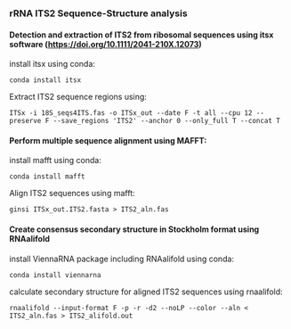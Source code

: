 ### rRNA ITS2 Sequence-Structure analysis

#### Detection and extraction of ITS2 from ribosomal sequences using itsx software (https://doi.org/10.1111/2041-210X.12073)
install itsx using conda:
```
conda install itsx
```

Extract ITS2 sequence regions using:

```
ITSx -i 18S_seqs4ITS.fas -o ITSx_out --date F -t all --cpu 12 --preserve F --save_regions 'ITS2' --anchor 0 --only_full T --concat T
```

#### Perform multiple sequence alignment using MAFFT:
install mafft using conda:
```
conda install mafft
```
Align ITS2 sequences using mafft:
```
ginsi ITSx_out.ITS2.fasta > ITS2_aln.fas
```

#### Create consensus secondary structure in Stockholm format using RNAalifold
install ViennaRNA package including RNAalifold using conda:
```
conda install viennarna
```
calculate secondary structure for aligned ITS2 sequences using rnaalifold:
```
rnaalifold --input-format F -p -r -d2 --noLP --color --aln < ITS2_aln.fas > ITS2_alifold.out 
```
